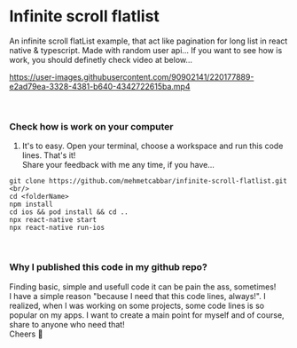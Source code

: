 # Infinite scroll flatlist
An infinite scroll flatList example, that act like pagination for long list in react native &amp; typescript. Made with random user api... If you want 
to see how is work, you should definetly check video at below... 


https://user-images.githubusercontent.com/90902141/220177889-e2ad79ea-3328-4381-b640-4342722615ba.mp4

<br/>



### Check how is work on your computer  
1. It's to easy. Open your terminal, choose a workspace and run this code lines. That's it! <br/>
Share your feedback with me any time, if you have... 
````
git clone https://github.com/mehmetcabbar/infinite-scroll-flatlist.git <br/>
cd <folderName> 
npm install
cd ios && pod install && cd ..
npx react-native start
npx react-native run-ios

````
<br/>

### Why I published this code in my github repo?  
Finding basic, simple and usefull code it can be pain the ass, sometimes!  <br/> I have a simple reason "because I need that this code lines, always!".  I realized, when I was working on some projects, some code lines is so popular on my apps. I want to create a main point for myself and of course, share to anyone who need that! <br/> 
Cheers 🥂

<br/>
<br/>
